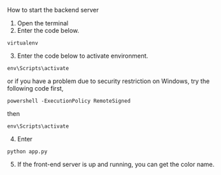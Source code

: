 How to start the backend server

1. Open the terminal
2. Enter the code below.
```
virtualenv
```
3. Enter the code below to activate environment.
```
env\Scripts\activate
```
or if you have a problem due to security restriction on Windows, try the following code first,
```
powershell -ExecutionPolicy RemoteSigned
```
then
```
env\Scripts\activate
``` 
4. Enter 
```
python app.py
```
5. If the front-end server is up and running, you can get the color name. 

